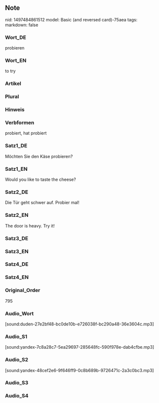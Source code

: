 ## Note
nid: 1497484861512
model: Basic (and reversed card)-75aea
tags: 
markdown: false

### Wort_DE
probieren

### Wort_EN
to try

### Artikel


### Plural


### Hinweis


### Verbformen
probiert, hat probiert

### Satz1_DE
Möchten Sie den Käse probieren?

### Satz1_EN
Would you like to taste the cheese?

### Satz2_DE
Die Tür geht schwer auf. Probier mal!

### Satz2_EN
The door is heavy. Try it!

### Satz3_DE


### Satz3_EN


### Satz4_DE


### Satz4_EN


### Original_Order
795

### Audio_Wort
[sound:duden-27e2bf48-bc0de10b-e726038f-bc290a48-36e3604c.mp3]

### Audio_S1
[sound:yandex-7c8a28c7-5ea29697-285648fc-590f978e-dab4cfbe.mp3]

### Audio_S2
[sound:yandex-48cef2e6-9f646ff9-0c8b689b-9726471c-2a3c0bc3.mp3]

### Audio_S3


### Audio_S4

